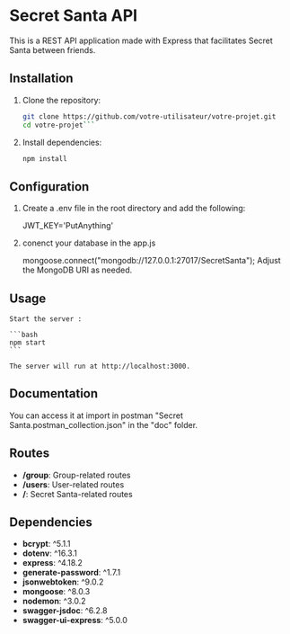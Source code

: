 # Secret Santa API

This is a REST API application made with Express that facilitates Secret Santa between friends.


## Installation

1. Clone the repository:

   ```bash
   git clone https://github.com/votre-utilisateur/votre-projet.git
   cd votre-projet```

2. Install dependencies:

    ```bash
    npm install
    ```


## Configuration

1. Create a .env file in the root directory and add the following:

    JWT_KEY='PutAnything'

2. conenct your database in the app.js

    mongoose.connect("mongodb://127.0.0.1:27017/SecretSanta");
    Adjust the MongoDB URI as needed.


## Usage

    Start the server : 

    ```bash
    npm start
    ```

    The server will run at http://localhost:3000.


## Documentation

You can access it at import in postman "Secret Santa.postman_collection.json" in the "doc" folder.


## Routes

* **/group**: Group-related routes
* **/users**: User-related routes
* **/**: Secret Santa-related routes


## Dependencies

* **bcrypt**: ^5.1.1
* **dotenv**: ^16.3.1
* **express**: ^4.18.2
* **generate-password**: ^1.7.1
* **jsonwebtoken**: ^9.0.2
* **mongoose**: ^8.0.3
* **nodemon**: ^3.0.2
* **swagger-jsdoc**: ^6.2.8
* **swagger-ui-express**: ^5.0.0
